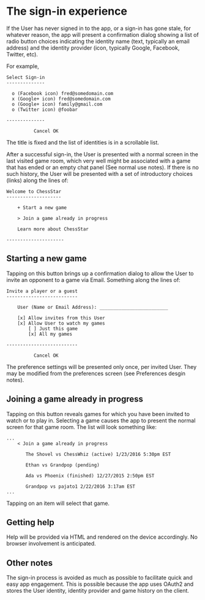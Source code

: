# The sign-in experience

If the User has never signed in to the app, or a sign-in has gone
stale, for whatever reason, the app will present a confirmation dialog
showing a list of radio button choices indicating the identity name
(text, typically an email address) and the identity provider (icon,
typically Google, Facebook, Twitter, etc).

For example,
```
Select Sign-in
--------------

  o (Facebook icon) fred@somedomain.com
  x (Google+ icon) fred@somedomain.com
  o (Google+ icon) family@gmail.com
  o (Twitter icon) @foobar

--------------

          Cancel OK
```
The title is fixed and the list of identities is in a scrollable list.

After a successful sign-in, the User is presented with a normal screen
in the last visited game room, which very well might be associated
with a game that has ended or an empty chat panel (See normal use
notes).  If there is no such history, the User will be presented with
a set of introductory choices (links) along the lines of:

```
Welcome to ChessStar
--------------------

    + Start a new game

    > Join a game already in progress

    Learn more about ChessStar

---------------------
```

## Starting a new game

Tapping on this button brings up a confirmation dialog to allow the
User to invite an opponent to a game via Email.  Something along the
lines of:

```
Invite a player or a guest
--------------------------

    User (Name or Email Address): _________________________

    [x] Allow invites from this User
    [x] Allow User to watch my games
        [ ] Just this game
        [x] All my games

--------------------------

          Cancel OK
```

The preference settings will be presented only once, per invited User.
They may be modified from the preferences screen (see Preferences
desgin notes).

## Joining a game already in progress

Tapping on this button reveals games for which you have been invited
to watch or to play in.  Selecting a game causes the app to present
the normal screen for that game room.  The list will look something
like:

```
...
    < Join a game already in progress

       The Shovel vs ChessWhiz (active) 1/23/2016 5:30pm EST

       Ethan vs Grandpop (pending)

       Ada vs Phoenix (finished) 12/27/2015 2:50pm EST

       Grandpop vs pajato1 2/22/2016 3:17am EST
...
```

Tapping on an item will select that game.

## Getting help

Help will be provided via HTML and rendered on the device accordingly.
No browser involvement is anticipated.

## Other notes

The sign-in process is avoided as much as possible to facilitate quick
and easy app engagement.  This is possible because the app uses
OAuth2 and stores the User identity, identity provider and game
history on the client.
